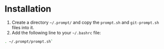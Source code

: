 # Installation

1. Create a directory `~/.prompt/` and copy the `prompt.sh` and `git-prompt.sh` files into it.
2. Add the following line to your `~/.bashrc` file:

```bash
. ~/.prompt/prompt.sh`
```
